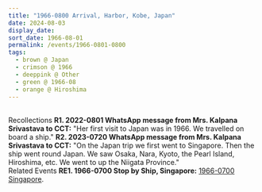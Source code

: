 ```yaml
---
title: "1966-0800 Arrival, Harbor, Kobe, Japan"
date: 2024-08-03
display_date: 
sort_date: 1966-08-01
permalink: /events/1966-0801-0800
tags:
  - brown @ Japan
  - crimson @ 1966
  - deeppink @ Other
  - green @ 1966-08
  - orange @ Hiroshima
---
```


<br>

<wave-list>
  <list-title color="DarkSeaGreen" width="65"> Recollections</list-title>
  <list-item color="BlanchedAlmond"  width="280"><b>R1. 2022-0801 WhatsApp message from Mrs. Kalpana Srivastava to CCT:</b> "Her first visit to Japan was in 1966. We travelled on board a ship."</list-item>
  <list-item color="Lavender"  width="280"><b>R2. 2023-0720 WhatsApp message from Mrs. Kalpana Srivastava to CCT:</b> "On the Japan trip we first went to Singapore. Then the ship went round Japan. We saw Osaka, Nara, Kyoto, the Pearl Island, Hiroshima, etc. We went to up the Niigata Province."</list-item>
  </wave-list>
  
<br>  
  
  <wave-list>
  <list-title color="DarkSeaGreen" width="75"> Related Events</list-title>
  <list-item color="BlanchedAlmond"  width="280"><b>RE1. 1966-0700 Stop by Ship, Singapore:</b> <a href="https://seven-teams.github.io/events/1966-0720-0700">1966-0700 Singapore</a>.</list-item>
</wave-list>  
